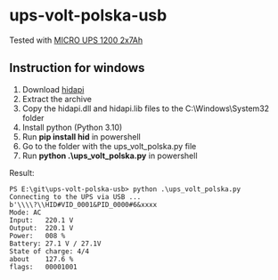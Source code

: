 # ups-volt-polska-usb

Tested with [MICRO UPS 1200 2x7Ah](https://voltpolska.pl/zasilanie-awaryjne/micro-ups-1200-2x7ah-720-1200w-komputerowy-zasilacz-awaryjny.html)

## Instruction for windows

1. Download [hidapi](https://github.com/libusb/hidapi/releases)
2. Extract the archive
3. Copy the hidapi.dll and hidapi.lib files to the C:\Windows\System32 folder
4. Install python (Python 3.10)
5. Run **pip install hid** in powershell
6. Go to the folder with the ups_volt_polska.py file
7. Run **python .\ups_volt_polska.py** in powershell

Result:
```
PS E:\git\ups-volt-polska-usb> python .\ups_volt_polska.py
Connecting to the UPS via USB ...
b'\\\\?\\HID#VID_0001&PID_0000#6&xxxx
Mode: AC
Input:   220.1 V
Output:  220.1 V
Power:   008 %
Battery: 27.1 V / 27.1V
State of charge: 4/4
about    127.6 %
flags:   00001001
```
